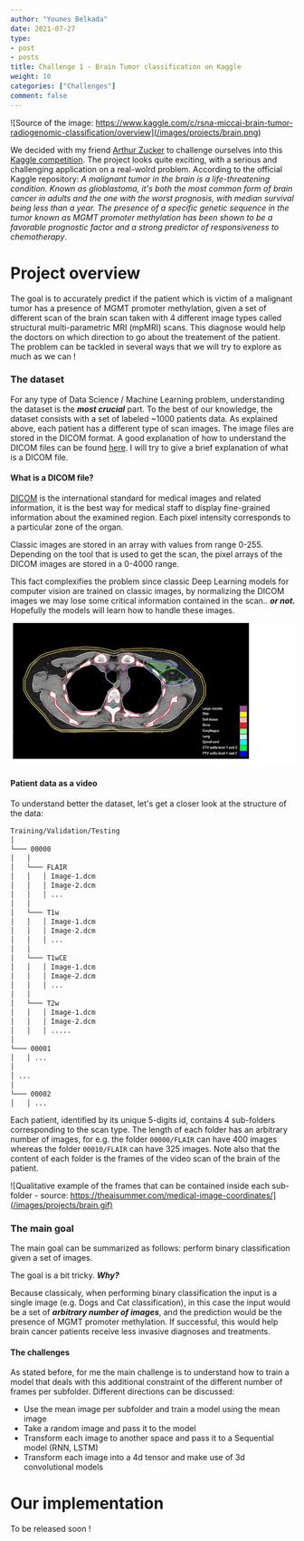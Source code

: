 ```yaml
---
author: "Younes Belkada"
date: 2021-07-27
type:
- post 
- posts
title: Challenge 1 - Brain Tumor classification on Kaggle
weight: 10
categories: ["Challenges"]
comment: false
---
```


![Source of the image: https://www.kaggle.com/c/rsna-miccai-brain-tumor-radiogenomic-classification/overview](/images/projects/brain.png)


We decided with my friend [Arthur Zucker](https://arthurzucker.github.io/) to challenge ourselves into this [Kaggle competition](https://www.kaggle.com/c/rsna-miccai-brain-tumor-radiogenomic-classification/overview).
The project looks quite exciting, with a serious and challenging application on a real-wolrd problem. According to the official Kaggle repository: *A malignant tumor in the brain is a life-threatening condition. Known as glioblastoma, it's both the most common form of brain cancer in adults and the one with the worst prognosis, with median survival being less than a year. The presence of a specific genetic sequence in the tumor known as MGMT promoter methylation has been shown to be a favorable prognostic factor and a strong predictor of responsiveness to chemotherapy*. 



# Project overview

The goal is to accurately predict if the patient which is victim of a malignant tumor has a presence of MGMT promoter methylation, given a set of different scan of the brain scan taken with 4 different image types called structural multi-parametric MRI (mpMRI) scans. This diagnose would help the doctors on which direction to go about the treatement of the patient.
The problem can be tackled in several ways that we will try to explore as much as we can !


### The dataset

For any type of Data Science / Machine Learning problem, understanding the dataset is the ***most crucial*** part. To the best of our knowledge, the dataset consists with a set of labeled ~1000 patients data. As explained above, each patient has a different type of scan images. The image files are stored in the DICOM format. A good explanation of how to understand the DICOM files can be found [here](https://www.researchgate.net/post/Deep_Learning_What_is_the_best_way_to_to_feed_dicom_files_into_object_detection_algorithm). I will try to give a brief explanation of what is a DICOM file.

#### What is a DICOM file?

[DICOM](https://www.dicomstandard.org/) is the international standard for medical images and related information, it is the best way for medical staff to display fine-grained information about the examined region. Each pixel intensity corresponds to a particular zone of the organ. 

Classic images are stored in an array with values from range 0-255. Depending on the tool that is used to get the scan, the pixel arrays of the DICOM images are stored in a 0-4000 range. 

This fact complexifies the problem since classic Deep Learning models for computer vision are trained on classic images, by normalizing the DICOM images we may lose some critical information contained in the scan.. ***or not.*** Hopefully the models will learn how to handle these images. 

![Example of a DICOM scan. Each pixel intensity is mapped to a particular region of the organ (skin, bone, etc.)](/images/projects/scan_dicom.png)

#### Patient data as a video

To understand better the dataset, let's get a closer look at the structure of the data:
```shell
Training/Validation/Testing
│
└─── 00000
│   │
│   └─── FLAIR
│   │   │ Image-1.dcm
│   │   │ Image-2.dcm
│   │   │ ...
│   │   
│   └─── T1w
│   │   │ Image-1.dcm
│   │   │ Image-2.dcm
│   │   │ ...
│   │   
│   └─── T1wCE
│   │   │ Image-1.dcm
│   │   │ Image-2.dcm
│   │   │ ...
│   │   
│   └─── T2w
│   │   │ Image-1.dcm
│   │   │ Image-2.dcm
│   │   │ .....
│   
└─── 00001
│   │ ...
│   
│ ...   
│   
└─── 00002
│   │ ...                 
```
Each patient, identified by its unique 5-digits id, contains 4 sub-folders corresponding to the scan type. The length of each folder has an arbitrary number of images, for e.g. the folder ```00000/FLAIR``` can have 400 images whereas the folder ```00010/FLAIR``` can have 325 images. Note also that the content of each folder is the frames of the video scan of the brain of the patient.

![Qualitative example of the frames that can be contained inside each sub-folder - source: https://theaisummer.com/medical-image-coordinates/](/images/projects/brain.gif)

### The main goal

The main goal can be summarized as follows: perform binary classification given a set of images.

The goal is a bit tricky. ***Why?***

Because classicaly, when performing binary classification the input is a single image (e.g. Dogs and Cat classification), in this case the input would be a set of ***arbitrary number of images***, and the prediction would be the presence of MGMT promoter methylation. If successful, this would help brain cancer patients receive less invasive diagnoses and treatments. 

#### The challenges

As stated before, for me the main challenge is to understand how to train a model that deals with this additional constraint of the different number of frames per subfolder. Different directions can be discussed:

* Use the mean image per subfolder and train a model using the mean image
* Take a random image and pass it to the model
* Transform each image to another space and pass it to a Sequential model (RNN, LSTM)
* Transform each image into a 4d tensor and make use of 3d convolutional models


# Our implementation

To be released soon !
